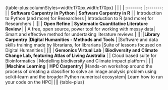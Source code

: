 {table-plus:columnStyles=width:170px,width:170px}
| | |
| :-------: | :-------: |
| **Software Carpentry in Python** | **Software Carpentry in R** |
| Introduction to Python (and more) for Researchers | Introduction to R (and more) for Researchers |
|||
| **Open Refine** | **Systematic Quantitative Literature Review** |
| A free, open source, power tool for working with messy data| Smart and effective method for undertaking literature reviews |
|||
|**Library Carpentry** |**Digital Humanities - Methods and Tools** |
|Software and data skills training made by librarians, for librarians |Suite of lessons focused on Digital Humanities |
|||
| **Gemonics Virtual Lab** | **Biodiversity and Climate Change Lab, featuring Atlas of Living Australia** |
| Cloud based suite for Bioinformatics | Modelling biodiversity and Climate impact platform |
|||
|**Machine Learning**  | **HPC Carpentry**|
|Hands-on workshop around the process of creating a classifier to solve an image analysis problem using scikit-learn and the broader Python numerical ecosystem| Learn how to run your code on the HPC|
|||
{table-plus} 
